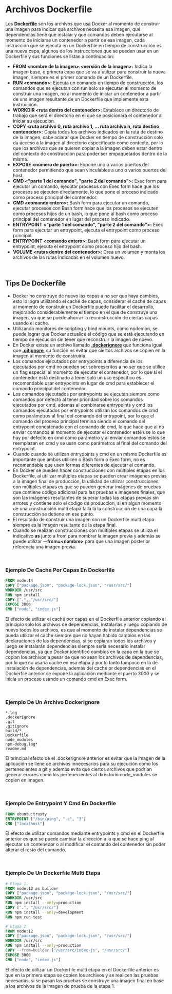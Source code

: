 # Archivos Dockerfile

Los [**Dockerfile**](https://docs.docker.com/engine/reference/builder/) son los archivos que usa Docker al momento de construir una imagen para indicar qué archivos necesita esa imagen, qué dependencias tiene que instalar y que comandos deben ejecutarse al momento de iniciarse un contenedor a partir de esa imagen, cada instrucción que se ejecuta en un Dockerfile en tiempo de construcción es una nueva capa, algunos de los instrucciones que se pueden usar en un Dockerfile y sus funciones se listan a continuación:

- **FROM &lt;nombre de la imagen&gt;:&lt;versión de la imagen&gt;:** Indica la imagen base, o primera capa que se va a utilizar para construir la nueva imagen, siempre es el primer comando de un Dockerfile.
- **RUN &lt;comando&gt;:** Ejecuta un comando en tiempo de construcción, los comandos que se ejecutan con run solo se ejecutan al momento de construir una imagen, no al momento de iniciar un contenedor a partir de una imagen resultante de un Dockerfile que implemente esta instrucción.
- **WORKDIR &lt;ruta dentro del contenedor&gt;:** Establece un directorio de trabajo que será el directorio en el que se posicionará el contenedor al iniciar su ejecución.
- **COPY &lt;ruta archivo 0, ruta archivo 1, ... ruta archivo n, ruta destino contenedor&gt;:** Copia todos los archivos indicados en la ruta de destino de la imagen, cabe aclarar que Docker en tiempo de construcción solo da acceso a la imagen al directorio especificado como contexto, por lo que los archivos que se quieren copiar a la imagen deben estar dentro del contexto de construcción para poder ser empaquetados dentro de la misma.
- **EXPOSE &lt;número de puerto&gt;:** Expone uno o varios puertos del contenedor permitiendo que sean vinculables a uno o varios puertos del host.
- **CMD &lt;"parte 1 del comando", "parte 2 del comando"&gt;:** Exec form para ejecutar un comando, ejecutar procesos con Exec form hace que los procesos se ejecuten directamente, lo que pone el proceso indicado como proceso principal del contenedor.
- **CMD &lt;comando entero&gt;:** Bash form para ejecutar un comando, ejecutar procesos con Bash form hace que los procesos se ejecuten como procesos hijos de un bash, lo que pone al bash como proceso principal del contenedor en lugar del proceso indicado.
- **ENTRYPOINT &lt;"parte 1 del comando", "parte 2 del comando"&gt;:** Exec form para ejecutar un entrypoint, ejecuta el entrypoint como proceso principal.
- **ENTRYPOINT &lt;comando entero&gt;:** Bash form para ejecutar un entrypoint, ejecuta el entrypoint como proceso hijo del bash.
- **VOLUME &lt;rutas dentro del contenedor&gt;:** Crea un volumen y monta los archivos de las rutas indicadas en el volumen nuevo.

<br>

## Tips De Dockerfile

- Docker no construye de nuevo las capas a no ser que haya cambios, esto lo logra utilizando el caché de capas, considerar el caché de capas al momento de construir un Dockerfile puede facilitar el desarrollo, mejorando considerablemente el tiempo en el que de construye una imagen, ya que se puede ahorrar la reconstrucción de ciertas capas usando el cache.
- Utilizando monitores de scripting y bind mounts, como nodemon, se puede lograr que Docker actualice el código que se está ejecutando en tiempo de ejecución sin tener que reconstruir la imagen de nuevo.
- En Docker existe un archivo llamado [**.dockerignore**](https://docs.docker.com/engine/reference/builder/#dockerignore-file) que funciona igual que [**.gitignore**](https://git-scm.com/docs/gitignore), su función es evitar que ciertos archivos se copien en la imagen al momento de construirla.
- Los comandos ejecutados por entrypoints a diferencia de los ejecutados por cmd no pueden ser sobreescritos a no ser que se utilice un flag especial al momento de ejecutar el contenedor, por lo que si el contenedor está destinado a tener solo un uso específico es recomendable usar entrypoints en lugar de cmd para establecer el comando principal del contenedor.
- Los comandos ejecutados por entrypoints se ejecutan siempre como comandos por defecto al tener prioridad sobre los comandos ejecutados por cmd, además al combinarse entrypoints y cmd los comandos ejecutados por entrypoints utilizan los comandos de cmd como parámetros al final del comando del entrypoint, por lo que el comando del proceso principal termina siendo el comando del entrypoint concatenado con el comando de cmd, lo que hace que al no enviar comandos al momento de ejecutar el contenedor esté use lo que hay por defecto en cmd como parámetro y al enviar comandos estos se reemplazan en cmd y se usan como parámetros al final del comando del entrypoint.
- Cuando cuando se utilizan entrypoints y cmd en un mismo Dockerfile es importante que ambos utilicen o Bash form o Exec form, no es recomendable que usen formas diferentes de ejecutar el comando.
- En Docker se pueden hacer construcciones con múltiples etapas en los Dockerfile, al utilizar múltiples etapas se pueden crear imágenes previas a la imagen final de producción, la utilidad de utilizar construcciones con múltiples etapas es que se pueden generar imágenes de pruebas que contiene código adicional para las pruebas e imágenes finales, que son las imágenes resultantes de superar todas las etapas previas sin errores y contiene solo el codigo de produccion, si en algun momento de una construcción multi etapa falla la la construcción de una capa la construcción se detiene en ese punto.
- El resultado de construir una imagen con un Dockerfile multi etapa siempre es la imagen resultante de la etapa final.
- Cuando se realizan construcciones con múltiples etapas se utiliza el indicativo **as** junto a from para nombrar la imagen previa y además se puede utilizar **--from=&lt;nombre&gt;** para que una imagen posterior referencia una imagen previa.

<br>

### Ejemplo De Cache Por Capas En Dockerfile

```dockerfile
FROM node:14
COPY ["package.json", "package-lock.json", "/usr/src/"]
WORKDIR /usr/src
RUN npm install
COPY [".", "/usr/src/"]
EXPOSE 3000
CMD ["node", "index.js"]
```

El efecto de utilizar el caché por capas en el Dockerfile anterior copiando al principio solo los archivos de dependencias, instalarlas y luego copiando de nuevo todos los archivos, es que al momento de instalar dependencias se pueda utilizar el caché siempre que no hayan habido cambios en las declaraciones de las dependencias, si se copiaran todos los archivos y luego se instalarán dependencias siempre sería necesario instalar dependencias, ya que Docker identificó cambios en la capa en la que se copian los archivos a pesar de que no sean los archivos de dependencias, por lo que no usaría cache en esa etapa y por lo tanto tampoco en la de instalación de dependencias, además del caché pr dependencias en el Dockerfile anterior se expone la aplicación mediante el puerto 3000 y se inicia un proceso usando un comando cmd en Exec form.

<br>

### Ejemplo De Un Archivo Dockerignore

```ignore
*.log
.dockerignore
.git
.gitignore
build/*
Dockerfile
node_modules
npm-debug.log*
readme.md
```

El principal efecto de el .dockerignore anterior es evitar que la imagen de la aplicación se llene de archivos innecesarios para su ejecución como los pertenecientes a git y además evita que ciertos archivos que podrían generar errores como los pertenecientes al directorio node_modules se copien en imagen.

<br>

### Ejemplo De Entrypoint Y Cmd En Dockerfile

```dockerfile
FROM ubuntu:trusty
ENTRYPOINT ["/bin/ping", "-c", "3"]
CMD ["localhost"]
```

El efecto de utilizar comandos mediante entrypoints y cmd en el Dockerfile anterior es que se puede cambiar la dirección a la que se hace ping al ejecutar un contenedor o al modificar el comando del contenedor sin poder alterar el resto del comando.

<br>

### Ejemplo De Un Dockerfile Multi Etapa

```dockerfile
# Etapa 1.
FROM node:12 as builder
COPY ["package.json", "package-lock.json", "/usr/src/"]
WORKDIR /usr/src
RUN npm install --only=production
COPY [".", "/usr/src/"]
RUN npm install --only=development
RUN npm run test

# Etapa 2
FROM node:12
COPY ["package.json", "package-lock.json", "/usr/src/"]
WORKDIR /usr/src
RUN npm install --only=production
COPY --from=builder ["/usr/src/index.js", "/usr/src/"]
EXPOSE 3000
CMD ["node", "index.js"]
```

El efecto de utilizar un Dockerfile multi etapa en el Dockerfile anterior es que en la primera etapa se copien los archivos y se realicen las pruebas necesarias, si se pasan las pruebas se construye una imagen final en base a los archivos de la imagen de prueba de la etapa 1.

<br>
